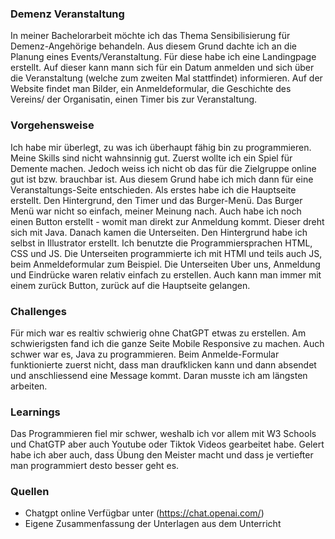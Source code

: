 ### Demenz Veranstaltung 
In meiner Bachelorarbeit möchte ich das Thema Sensibilisierung für Demenz-Angehörige behandeln. Aus diesem Grund dachte ich an die Planung eines Events/Veranstaltung. Für diese habe ich eine Landingpage erstellt. Auf dieser kann mann sich
für ein Datum anmelden und sich über die Veranstaltung (welche zum zweiten Mal stattfindet) informieren.  Auf der Website findet man Bilder, ein Anmeldeformular, die Geschichte des Vereins/ der Organisatin, einen Timer bis zur Veranstaltung. 
### Vorgehensweise
Ich habe mir überlegt, zu was ich überhaupt fähig bin zu programmieren. Meine Skills sind nicht wahnsinnig gut. Zuerst wollte ich ein Spiel für Demente machen. Jedoch weiss ich nicht ob das für die Zielgruppe online gut ist bzw. brauchbar ist. 
Aus diesem Grund habe ich mich dann für eine Veranstaltungs-Seite entschieden. Als erstes habe ich die Hauptseite erstellt. Den Hintergrund, den Timer und das Burger-Menü. Das Burger Menü war nicht so einfach, meiner Meinung nach. Auch habe ich noch einen Button erstellt - womit man direkt zur Anmeldung kommt. Dieser dreht sich mit Java.
Danach kamen die Unterseiten. Den Hintergrund habe ich selbst in Illustrator erstellt. Ich benutzte die Programmiersprachen HTML, CSS und JS. 
Die Unterseiten programmierte ich mit HTMl und teils auch JS, beim Anmeldeformular zum Beispiel. Die Unterseiten Uber uns, Anmeldung und Eindrücke waren relativ einfach zu erstellen. Auch kann man immer mit einem zurück Button, zurück auf die Hauptseite gelangen.
### Challenges
Für mich war es realtiv schwierig ohne ChatGPT etwas zu erstellen. Am schwierigsten fand ich die ganze Seite Mobile Responsive zu machen. Auch schwer war es, Java zu programmieren.
Beim Anmelde-Formular funktionierte zuerst nicht, dass man draufklicken kann und dann absendet und anschliessend eine Message kommt. Daran musste ich am längsten arbeiten. 
### Learnings
Das Programmieren fiel mir schwer, weshalb ich vor allem mit W3 Schools und ChatGTP aber auch Youtube oder Tiktok Videos gearbeitet habe. 
Gelert habe ich aber auch, dass Übung den Meister macht und dass je vertiefter man programmiert desto besser geht es. 
### Quellen
* Chatgpt online Verfügbar unter (https://chat.openai.com/)
* Eigene Zusammenfassung der Unterlagen aus dem Unterricht




